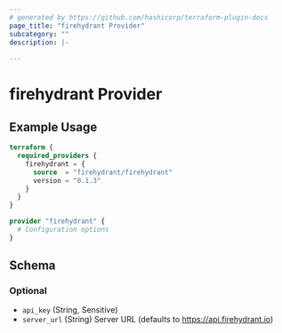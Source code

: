 ```yaml
---
# generated by https://github.com/hashicorp/terraform-plugin-docs
page_title: "firehydrant Provider"
subcategory: ""
description: |-
  
---
```


# firehydrant Provider



## Example Usage

```terraform
terraform {
  required_providers {
    firehydrant = {
      source  = "firehydrant/firehydrant"
      version = "0.1.3"
    }
  }
}

provider "firehydrant" {
  # Configuration options
}
```

<!-- schema generated by tfplugindocs -->
## Schema

### Optional

- `api_key` (String, Sensitive)
- `server_url` (String) Server URL (defaults to https://api.firehydrant.io)
